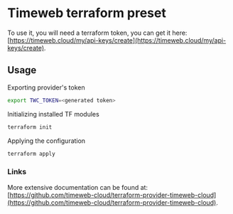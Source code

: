 # Timeweb terraform preset

To use it, you will need a terraform token, you can get it here: [https://timeweb.cloud/my/api-keys/create](https://timeweb.cloud/my/api-keys/create).

## Usage
Exporting provider's token
```bash
export TWC_TOKEN=<generated token>
```
Initializing installed TF modules
```bash
terraform init
```
Applying the configuration
```bash
terraform apply
```

### Links
More extensive documentation can be found at: [https://github.com/timeweb-cloud/terraform-provider-timeweb-cloud](https://github.com/timeweb-cloud/terraform-provider-timeweb-cloud).